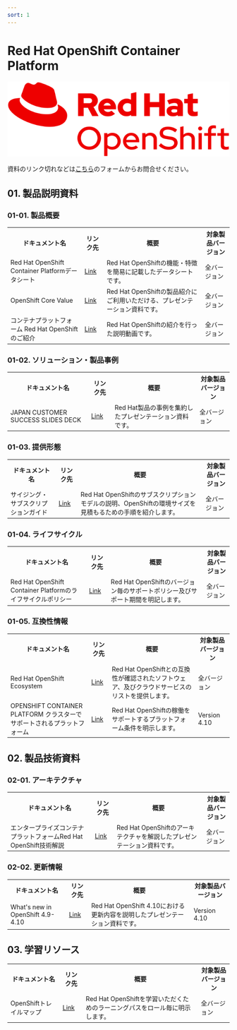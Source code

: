 ```yaml
---
sort: 1
---
```


# Red Hat OpenShift Container Platform

<div style="text-align: center">
  <img src="images/Logo-Red_Hat-OpenShift-A-Red-RGB.png" alt="openshift_logo" title="OpenShift" width=”640″>
</div>


資料のリンク切れなどは<a href="https://docs.google.com/forms/d/e/1FAIpQLSdTw0cjIAKxh_XE-jYehoa1MnCmdd0FVZm0oPQXF1X7JNinYw/viewform">こちら</a>のフォームからお問合せください。

## 01. 製品説明資料

### 01-01. 製品概要

<table>
  <tr><!-- 行1（見出し）-->
    <th>ドキュメント名</th> <th>リンク先</th><th>概要</th><th>対象製品バージョン</th>
  </tr>

  <tr><!-- 行2 -->
    <td>Red Hat OpenShift Container Platformデータシート</td>
    <td>
    <a href="https://www.redhat.com/rhdc/managed-files/cl-openshift-4-datasheet-f16726wg-201905-a4-ja.pdf">Link</a>
    </td>
    <td>Red Hat OpenShiftの機能・特徴を簡易に記載したデータシートです。</td>
    <td>全バージョン</td>
  </tr>

  <tr><!-- 行3 -->
    <td>OpenShift Core Value</td>
    <td>
    <a href="https://docs.google.com/presentation/d/1IdLpIV5-QKKDg4p9e0pDGNqKh6l4LAMw/edit?usp=sharing&ouid=116214710648103817049&rtpof=true&sd=true">Link</a>
    </td>
    <td>Red Hat OpenShiftの製品紹介にご利用いただける、プレゼンテーション資料です。</td>
    <td>全バージョン</td>
  </tr>

  <tr><!-- 行4 -->
    <td>コンテナプラットフォーム Red Hat OpenShiftのご紹介</td>
    <td>
    <a href="https://www.youtube.com/watch?v=oWWMEfz4VNQ&list=PL4IvAXW0drR3_VUJGBDHMZYETG7_UdXYc&index=1">Link</a>
    </td>
    <td>Red Hat OpenShiftの紹介を行った説明動画です。</td>
    <td>全バージョン</td>
  </tr>
</table>

### 01-02. ソリューション・製品事例

<table>
  <tr><!-- 行1（見出し）-->
    <th>ドキュメント名</th> <th>リンク先</th><th>概要</th><th>対象製品バージョン</th>
  </tr>

  <tr><!-- 行2 -->
    <td>JAPAN CUSTOMER SUCCESS SLIDES DECK</td>
    <td>
    <a href="https://docs.google.com/presentation/d/19nxYPw4TUjakWafj4rHYPwwqh-VADmbQTILnuOx4V7g/edit#slide=id.gb5e365882c_2_4066">Link</a>
    </td>
    <td>Red Hat製品の事例を集約したプレゼンテーション資料です。</td>
    <td>全バージョン</td>
  </tr>
</table>

### 01-03. 提供形態

<table>
  <tr><!-- 行1（見出し）-->
    <th>ドキュメント名</th> <th>リンク先</th><th>概要</th><th>対象製品バージョン</th>
  </tr>

  <tr><!-- 行2 -->
    <td>サイジング・サブスクリプションガイド</td>
    <td>
    <a href="https://www.redhat.com/rhdc/managed-files/cl-openshift-sizing-guide-detail-f26601wg-202012-a4-ja.pdf">Link</a>
    </td>
    <td>Red Hat OpenShiftのサブスクリプションモデルの説明、OpenShiftの環境サイズを見積もるための手順を紹介します。</td>
    <td>全バージョン</td>
  </tr>
</table>

### 01-04. ライフサイクル

<table>
  <tr><!-- 行1（見出し）-->
    <th>ドキュメント名</th> <th>リンク先</th><th>概要</th><th>対象製品バージョン</th>
  </tr>

  <tr><!-- 行2 -->
    <td>Red Hat OpenShift Container Platformのライフサイクルポリシー</td>
    <td>
    <a href="https://access.redhat.com/ja/support/policy/updates/openshift">Link</a>
    </td>
    <td>Red Hat OpenShiftのバージョン毎のサポートポリシー及びサポート期間を明記します。</td>
    <td>全バージョン</td>
  </tr>
</table>


### 01-05. 互換性情報

<table>
  <tr><!-- 行1（見出し）-->
    <th>ドキュメント名</th> <th>リンク先</th><th>概要</th><th>対象製品バージョン</th>
  </tr>

  <tr><!-- 行2 -->
    <td>Red Hat OpenShift Ecosystem</td>
    <td>
    <a href="https://www.redhat.com/rhdc/managed-files/cl-openshift-4-datasheet-f16726wg-201905-a4-ja.pdf">Link</a>
    </td>
    <td>Red Hat OpenShiftとの互換性が確認されたソフトウェア、及びクラウドサービスのリストを提供します。</td>
    <td>全バージョン</td>
  </tr>

  <tr><!-- 行3 -->
    <td>OPENSHIFT CONTAINER PLATFORM クラスターでサポートされるプラットフォーム</td>
    <td>
    <a href="https://www.redhat.com/rhdc/managed-files/cl-openshift-4-datasheet-f16726wg-201905-a4-ja.pdf">Link</a>
    </td>
    <td>Red Hat OpenShiftの稼働をサポートするプラットフォーム条件を明示します。</td>
    <td>Version 4.10</td>
  </tr>
</table>

## 02. 製品技術資料

### 02-01. アーキテクチャ

<table>
  <tr><!-- 行1（見出し）-->
    <th>ドキュメント名</th> <th>リンク先</th><th>概要</th><th>対象製品バージョン</th>
  </tr>

  <tr><!-- 行2 -->
    <td>エンタープライズコンテナプラットフォームRed Hat OpenShift技術解説</td>
    <td>
    <a href="https://docs.google.com/presentation/d/1tExofRn5KU2KrqUHP2eg-WnhzSy6Tjam/edit?usp=sharing&ouid=116214710648103817049&rtpof=true&sd=true">Link</a>
    </td>
    <td>Red Hat OpenShiftのアーキテクチャを解説したプレゼンテーション資料です。</td>
    <td>全バージョン</td>
  </tr>
</table>

### 02-02. 更新情報

<table>
  <tr><!-- 行1（見出し）-->
    <th>ドキュメント名</th> <th>リンク先</th><th>概要</th><th>対象製品バージョン</th>
  </tr>

  <tr><!-- 行2 -->
    <td>What's new in OpenShift 4.9-4.10</td>
    <td>
    <a href="https://docs.google.com/presentation/d/1dr_JFiz5wO9chz9RDWuYVeNfFf1IoPL5/edit?usp=sharing&ouid=116214710648103817049&rtpof=true&sd=true">Link</a>
    </td>
    <td>Red Hat OpenShift 4.10における更新内容を説明したプレゼンテーション資料です。</td>
    <td>Version 4.10</td>
  </tr>
</table>

## 03. 学習リソース

<table>
  <tr><!-- 行1（見出し）-->
    <th>ドキュメント名</th> <th>リンク先</th><th>概要</th><th>対象製品バージョン</th>
  </tr>

  <tr><!-- 行2 -->
    <td>OpenShiftトレイルマップ</td>
    <td>
    <a href="https://drive.google.com/file/d/1bsAFs1ihhi9GTWLESWnMZjOMqVsGa_sN/view">Link</a>
    </td>
    <td>Red Hat OpenShiftを学習いただくためのラーニングパスをロール毎に明示します。</td>
    <td>全バージョン</td>
  </tr>
</table>

